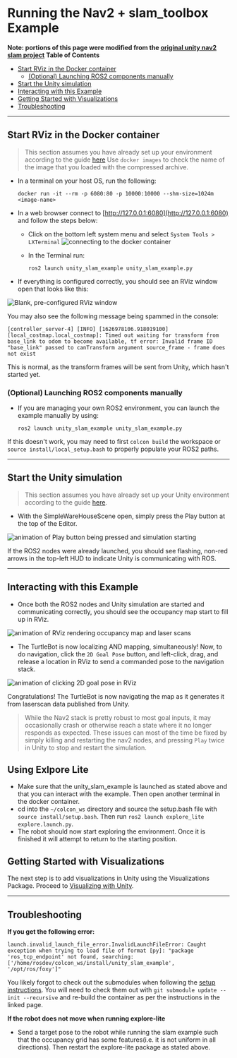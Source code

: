 # Running the Nav2 + slam_toolbox Example
**Note: portions of this page were modified from the [original unity nav2 slam project](https://github.com/Unity-Technologies/Robotics-Nav2-SLAM-Example)**
**Table of Contents**
- [Start RViz in the Docker container](#start-rviz-in-the-docker-container)
    - [(Optional) Launching ROS2 components manually](#optional-launching-ros2-components-manually)
- [Start the Unity simulation](#start-the-unity-simulation)
- [Interacting with this Example](#interacting-with-this-example)
- [Getting Started with Visualizations](#getting-started-with-visualizations)
- [Troubleshooting](#troubleshooting)

---

## Start RViz in the Docker container
>This section assumes you have already set up your environment according to the guide [here](dev_env_setup.md)
Use `docker images` to check the name of the image that you loaded with the compressed archive.
- In a terminal on your host OS, run the following:

    ```
    docker run -it --rm -p 6080:80 -p 10000:10000 --shm-size=1024m <image-name>
    ```

- In a web browser connect to [http://127.0.0.1:6080](http://127.0.0.1:6080) and follow the steps below:

    - Click on the bottom left system menu and select `System Tools > LXTerminal`
      ![connecting to the docker container](images/start_docker_vnc.png)

    - In the Terminal run:
      ```
      ros2 launch unity_slam_example unity_slam_example.py
      ```
- If everything is configured correctly, you should see an RViz window open that looks like this:
  
  
![Blank, pre-configured RViz window](images/rviz_blank.png)

You may also see the following message being spammed in the console:
```
[controller_server-4] [INFO] [1626978106.918019100] [local_costmap.local_costmap]: Timed out waiting for transform from base_link to odom to become available, tf error: Invalid frame ID "base_link" passed to canTransform argument source_frame - frame does not exist
```
This is normal, as the transform frames will be sent from Unity, which hasn't started yet.

### (Optional) Launching ROS2 components manually
- If you are managing your own ROS2 environment, you can launch the example manually by using:
    ```
    ros2 launch unity_slam_example unity_slam_example.py
    ```
If this doesn't work, you may need to first `colcon build` the workspace or `source install/local_setup.bash` to properly populate your ROS2 paths.


---

## Start the Unity simulation
>This section assumes you have already set up your Unity environment according to the guide [here](unity_project.md).  

- With the SimpleWareHouseScene open, simply press the Play button at the top of the Editor.  
  
![animation of Play button being pressed and simulation starting](images/start_unity.gif)  

If the ROS2 nodes were already launched, you should see flashing, non-red arrows in the top-left HUD to indicate Unity is communicating with ROS.

---

## Interacting with this Example
- Once both the ROS2 nodes and Unity simulation are started and communicating correctly, you should see the occupancy map start to fill up in RViz.

![animation of RViz rendering occupancy map and laser scans](images/start_rviz.gif)

- The TurtleBot is now localizing AND mapping, simultaneously!  Now, to do navigation, click the `2D Goal Pose` button, and left-click, drag, and release a location in RViz to send a commanded pose to the navigation stack.


![animation of clicking 2D goal pose in RViz](images/goal_pose.gif)

Congratulations! The TurtleBot is now navigating the map as it generates it from laserscan data published from Unity. 

> While the Nav2 stack is pretty robust to most goal inputs, it may occasionally crash or otherwise reach a state where it no longer responds as expected. These issues can most of the time be fixed by simply killing and restarting the nav2 nodes, and pressing `Play` twice in Unity to stop and restart the simulation.

## Using Exlpore Lite
- Make sure that the unity_slam_example is launched as stated above and that you can interact with the example. Then open another terminal in the docker container.
- cd into the `~/colcon_ws` directory and source the setup.bash file with `source install/setup.bash`. Then run `ros2 launch explore_lite explore.launch.py`.
- The robot should now start exploring the environment. Once it is finished it will attempt to return to the starting position.

## Getting Started with Visualizations

The next step is to add visualizations in Unity using the Visualizations Package. Proceed to [Visualizing with Unity](unity_viz.md).

---

## Troubleshooting

**If you get the following error:**
```
launch.invalid_launch_file_error.InvalidLaunchFileError: Caught exception when trying to load file of format [py]: "package 'ros_tcp_endpoint' not found, searching: ['/home/rosdev/colcon_ws/install/unity_slam_example', '/opt/ros/foxy']"
```
You likely forgot to check out the submodules when following the [setup instructions](dev_env_setup.md). You will need to check them out with `git submodule update --init --recursive` and re-build the container as per the instructions in the linked page.

**If the robot does not move when running explore-lite**
- Send a target pose to the robot while running the slam example such that the occupancy grid has some features(i.e. it is not uniform in all directions). Then restart the explore-lite package as stated above.
